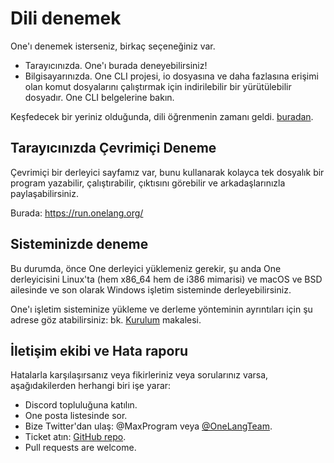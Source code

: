 # Dili denemek

One'ı denemek isterseniz, birkaç seçeneğiniz var.

- Tarayıcınızda. One'ı burada deneyebilirsiniz!
- Bilgisayarınızda. One CLI projesi, io dosyasına ve daha fazlasına erişimi olan komut dosyalarını çalıştırmak için indirilebilir bir yürütülebilir dosyadır. One CLI belgelerine bakın.

Keşfedecek bir yeriniz olduğunda, dili öğrenmenin zamanı geldi. [buradan](tr/syntax).

## Tarayıcınızda Çevrimiçi Deneme

Çevrimiçi bir derleyici sayfamız var, bunu kullanarak kolayca tek dosyalık bir program yazabilir, çalıştırabilir, çıktısını görebilir ve arkadaşlarınızla paylaşabilirsiniz.

Burada:
<https://run.onelang.org/>

## Sisteminizde deneme

Bu durumda, önce One derleyici yüklemeniz gerekir, şu anda One derleyicisini Linux'ta (hem x86_64 hem de i386 mimarisi) ve macOS ve BSD ailesinde ve son olarak Windows işletim sisteminde derleyebilirsiniz.

One'ı işletim sisteminize yükleme ve derleme yönteminin ayrıntıları için şu adrese göz atabilirsiniz: bk. [Kurulum](tr/installing) makalesi.

## İletişim ekibi ve Hata raporu

Hatalarla karşılaşırsanız veya fikirleriniz veya sorularınız varsa, aşağıdakilerden herhangi biri işe yarar:

- Discord topluluğuna katılın.
- One posta listesinde sor.
- Bize Twitter'dan ulaş: @MaxProgram veya [@OneLangTeam](https://twitter.com/OneLangTeam).
- Ticket atın: [GitHub repo](https://github.com/One-Language/One).
- Pull requests are welcome.
